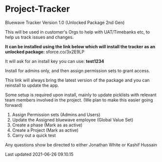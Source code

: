 # Project-Tracker

Bluewave Tracker Version 1.0 (Unlocked Package 2nd Gen)

This will be used in customer's Orgs to help with UAT/Timebanks etc, to help us track issues and changes.

**It can be installed using the link below which will install the tracker as an unlocked package:**
sforce.co/3x2E9LP

It will ask for an install key you can use: **test1234**

Install for admins only, and then assign permission sets to grant access.

This link will always bring the latest version of the package and you can reinstall to update the app.

Some setup is required upon install, mainly to update picklists with relevant team members involved in the project. (We plan to make this easier going forward)

1. Assign Permission sets (Admins and Users)
2. Update the Assigned bluewave employee (Global Value Set)
3. Create a phase (Mark as as active)
4. Create a Project (Mark as active)
5. Carry out a quick test

Any questions show be directed to either Jonathan White or Kashif Hussain

Last updated 2021-06-26 09.10.15
